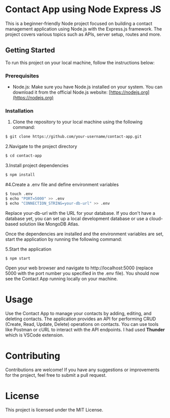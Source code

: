 # Contact App using Node Express JS

This is a beginner-friendly Node project focused on building a contact management application using Node.js with the Express.js framework. The project covers various topics such as APIs, server setup, routes and more.

## Getting Started

To run this project on your local machine, follow the instructions below:

### Prerequisites

- Node.js: Make sure you have Node.js installed on your system. You can download it from the official Node.js website: [https://nodejs.org](https://nodejs.org)

### Installation

1. Clone the repository to your local machine using the following command:
```bash
$ git clone https://github.com/your-username/contact-app.git
```
2.Navigate to the project directory

```bash
$ cd contact-app
```
3.Install project dependencies
```bash
$ npm install
```

#4.Create a .env file and define environment variables
```bash
$ touch .env
$ echo "PORT=5000" >> .env
$ echo "CONNECTION_STRING=your-db-url" >> .env
```
Replace your-db-url with the URL for your database. If you don't have a database yet, you can set up a local development database or use a cloud-based solution like MongoDB Atlas.

Once the dependencies are installed and the environment variables are set, start the application by running the following command:

5.Start the application
```bash
$ npm start
```
Open your web browser and navigate to http://localhost:5000 (replace 5000 with the port number you specified in the .env file). You should now see the Contact App running locally on your machine.


# Usage
Use the Contact App to manage your contacts by adding, editing, and deleting contacts.
The application provides an API for performing CRUD (Create, Read, Update, Delete) operations on contacts. You can use tools like Postman or cURL to interact with the API endpoints.
I had used **Thunder** which is VSCode extension.
# Contributing
Contributions are welcome! If you have any suggestions or improvements for the project, feel free to submit a pull request.

# License
This project is licensed under the MIT License.






